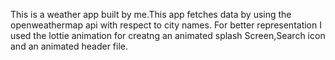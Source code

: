 This is a weather app built by me.This app fetches data by using the openweathermap api  with respect to city names. For better representation I used the lottie animation for creatng an animated splash Screen,Search icon and an animated header file. 
